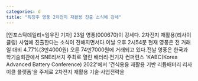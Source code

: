```yaml
---
categories: d
title: "특징주 영풍 2차전지 재활용 진출 소식에 강세"
---
```

[인포스탁데일리=임유진 기자] 23일 영풍(000670)이 강세다. 2차전지 재활용(리사이클링) 사업에 진출한다는 소식이 전해지면서다.이날 오후 2시54분 현재 영풍은 전 거래일 대비 4.77%(3만4000원) 오른 74만7000원에 거래되고 있다.전날 영풍은 한국과학기술회관에서 SNE리서치 주최로 열린 배터리·전기차 컨퍼런스 &#39;KABC(Korea Advanced Battery Conference) 2022&#39;에서 &#39;건식용융 재활용 기반 리튬배터리 리사이클 플랫폼&#39;을 주제로 2차전지 재활용 기술·사업전략을